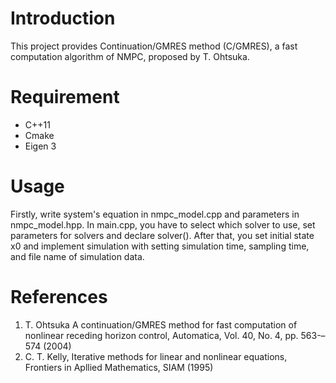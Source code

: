 # Introduction
This project provides Continuation/GMRES method (C/GMRES), a fast computation algorithm of NMPC, proposed by T. Ohtsuka. 

# Requirement
- C++11
- Cmake
- Eigen 3

# Usage
Firstly, write system's equation in nmpc_model.cpp and parameters in nmpc_model.hpp. In main.cpp, you have to select which solver to use, set parameters for solvers and declare solver(). After that, you set initial state x0 and implement simulation with setting simulation time, sampling time, and file name of simulation data.

# References
1. T. Ohtsuka A continuation/GMRES method for fast computation of nonlinear receding horizon control, Automatica, Vol. 40, No. 4, pp. 563-–574 (2004)
2. C. T. Kelly, Iterative methods for linear and nonlinear equations, Frontiers in Apllied Mathematics, SIAM (1995)
